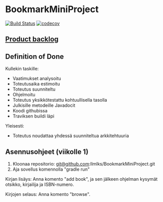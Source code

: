 # BookmarkMiniProject

[![Build Status](https://travis-ci.org/llmlks/BookmarkMiniProject.svg?branch=master)](https://travis-ci.org/llmlks/BookmarkMiniProject)
[![codecov](https://codecov.io/gh/llmlks/BookmarkMiniProject/branch/master/graph/badge.svg)](https://codecov.io/gh/llmlks/BookmarkMiniProject)

## [Product backlog](https://docs.google.com/spreadsheets/d/1V02yODOFyF7Aa_UZKD6wR6vrlasWQY73EKmnt5gTylA/edit?usp=sharing)

## Definition of Done

Kullekin taskille:
* Vaatimukset analysoitu
* Toteutusaika estimoitu
* Toteutus suunniteltu
* Ohjelmoitu
* Toteutus yksikkötestattu kohtuullisella tasolla
* Julkisille metodeille Javadocit
* Koodi githubissa
* Traviksen buildi läpi

Yleisesti:
* Toteutus noudattaa yhdessä suunniteltua arkkitehtuuria

## Asennusohjeet (viikolle 1)

1. Kloonaa repositorio: git@github.com:llmlks/BookmarkMiniProject.git
2. Aja sovellus komennolla "gradle run"

Kirjan lisäys: Anna komento "add book", ja sen jälkeen ohjelman kysymät otsikko, kirjailija ja ISBN-numero.

Kirjojen selaus: Anna komento "browse".

